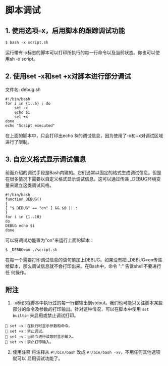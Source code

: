 # 脚本调试
## 1. 使用选项–x，启用脚本的跟踪调试功能
```
$ bash -x script.sh 
```
运行带有-x标志的脚本可以打印所执行的每一行命令以及当前状态。你也可以使用sh -x script。

## 2. 使用set -x和set +x对脚本进行部分调试
文件名: debug.sh   
```
#!/bin/bash 
for i in {1..6} ; do 
    set -x 
    echo $i 
    set +x 
done 
echo "Script executed" 
```
在上面的脚本中，只会打印出echo $i的调试信息，因为使用了-x和+x对调试区域进行了限制。

## 3. 自定义格式显示调试信息
前面介绍的调试手段是Bash内建的。它们通常以固定的格式生成调试信息。但是在很多情况下需要以自定义格式显示调试信息。这可以通过传递 _DEBUG环境变量来建立这类调试风格。 
```
#!/bin/bash 
function DEBUG() 
{ 
[ "$_DEBUG" == "on" ] && $@ || : 
} 
for i in {1..10} 
do 
DEBUG echo $i 
done
```
可以将调试功能置为"on"来运行上面的脚本： 
```
$ _DEBUG=on ./script.sh 
```
在每一个需要打印调试信息的语句前加上DEBUG。如果没有把 _DEBUG=on传递给脚本，那么调试信息就不会打印出来。在Bash中，命令 ":" 告诉shell不要进行任
何操作。

 

## 附注

1.  -x标识将脚本中执行过的每一行都输出到stdout。我们也可能只关注脚本某些部分的命令及参数的打印输出。针对这种情况，可以在脚本中使用 `set builtin` 来启用或禁止调试打印。 
```
 set –x：在执行时显示参数和命令。 
 set +x：禁止调试。 
 set –v：当命令进行读取时显示输入。
 set +v：禁止打印输入。
```

2. 使用注释
将注释从 `#!/bin/bash` 改成 `#!/bin/bash -xv`，不用任何其他选项就可以
启用调试功能了。